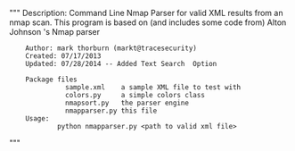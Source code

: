 """
        Description: Command Line Nmap Parser for valid XML results from an nmap scan.
                    This program is based on (and includes some code from) Alton Johnson 's Nmap parser

        Author: mark thorburn (markt@tracesecurity)
        Created: 07/17/2013
        Updated: 07/28/2014 -- Added Text Search  Option

        Package files
                  sample.xml    a sample XML file to test with
                  colors.py     a simple colors class
                  nmapsort.py   the parser engine
                  nmapparser.py this file
        Usage:
                python nmapparser.py <path to valid xml file>

"""

